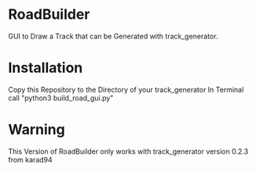 # RoadBuilder
GUI to Draw a Track that can be Generated with track_generator.
# Installation
Copy this Repository to the Directory of your track_generator
In Terminal call "python3 build_road_gui.py"

# Warning
This Version of RoadBuilder only works with track_generator version 0.2.3 from karad94 
